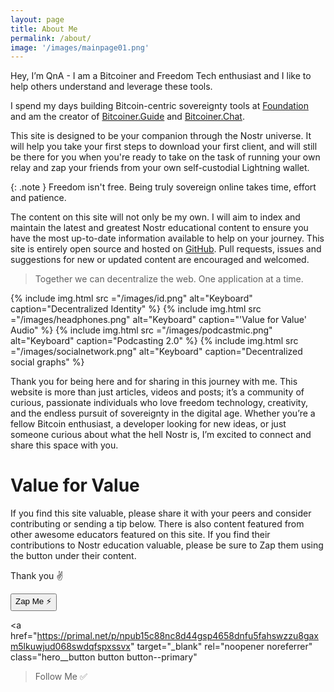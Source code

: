 ```yaml
---
layout: page
title: About Me
permalink: /about/
image: '/images/mainpage01.png'
---
```


Hey, I’m QnA - I am a Bitcoiner and Freedom Tech enthusiast and I like to help others understand and leverage these tools.

I spend my days building Bitcoin-centric sovereignty tools at [Foundation](https://foundation.xyz) and am the creator of [Bitcoiner.Guide](https://bitcoiner.guide) and [Bitcoiner.Chat](https://bitcoiner.chat).

This site is designed to be your companion through the Nostr universe. It will help you take your first steps to download your first client, and will still be there for you when you're ready to take on the task of running your own relay and zap your friends from your own self-custodial Lightning wallet.

{: .note }
Freedom isn't free. Being truly sovereign online takes time, effort and patience.

The content on this site will not only be my own. I will aim to index and maintain the latest and greatest Nostr educational content to ensure you have the most up-to-date information available to help on your journey. This site is entirely open source and hosted on [GitHub](https://github.com/BitcoinQnA/Hello-Nostr/). Pull requests, issues and suggestions for new or updated content are encouraged and welcomed.

> Together we can decentralize the web. One application at a time.


<div class="gallery-box">
  <div class="gallery gallery-columns-2">
    {% include img.html src ="/images/id.png" alt="Keyboard" caption="Decentralized Identity" %}
    {% include img.html src ="/images/headphones.png" alt="Keyboard" caption="'Value for Value' Audio" %}
    {% include img.html src ="/images/podcastmic.png" alt="Keyboard" caption="Podcasting 2.0" %}
    {% include img.html src ="/images/socialnetwork.png" alt="Keyboard" caption="Decentralized social graphs" %}
  </div>
  <em> <a href="https://unsplash.com/" target="_blank"></a></em>
</div>

Thank you for being here and for sharing in this journey with me. This website is more than just articles, videos and posts; it’s a community of curious, passionate individuals who love freedom technology, creativity, and the endless pursuit of sovereignty in the digital age. Whether you’re a fellow Bitcoin enthusiast, a developer looking for new ideas, or just someone curious about what the hell Nostr is, I’m excited to connect and share this space with you. 

# Value for Value

If you find this site valuable, please share it with your peers and consider contributing or sending a tip below. There is also content featured from other awesome educators featured on this site. If you find their contributions to Nostr education valuable, please be sure to Zap them using the button under their content.

Thank you ✌️ 

<div class="button-container">
  <button
    id="nostr-zap-target"
    class="hero__button button button--primary nostr-zap-button nostr-zap-button--primary"
    data-npub="npub15c88nc8d44gsp4658dnfu5fahswzzu8gaxm5lkuwjud068swdqfspxssvx"
    data-relays="wss://relay.damus.io,wss://relay.snort.social,wss://nostr.wine,wss://relay.nostr.band"
  >
    Zap Me ⚡️
  </button>

  <a
    href="https://primal.net/p/npub15c88nc8d44gsp4658dnfu5fahswzzu8gaxm5lkuwjud068swdqfspxssvx"
    target="_blank"
    rel="noopener noreferrer"
    class="hero__button button button--primary"
  >Follow Me ✅</a>
</div>